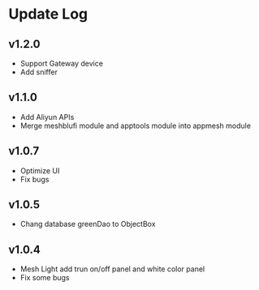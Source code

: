 # Update Log

## v1.2.0
- Support Gateway device
- Add sniffer

## v1.1.0
- Add Aliyun APIs
- Merge meshblufi module and apptools module into appmesh module

## v1.0.7
- Optimize UI
- Fix bugs

## v1.0.5
- Chang database greenDao to ObjectBox

## v1.0.4
- Mesh Light add trun on/off panel and white color panel
- Fix some bugs
